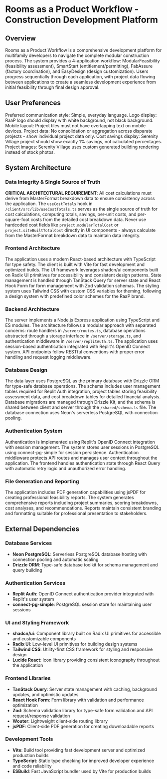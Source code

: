 # Rooms as a Product Workflow - Construction Development Platform

## Overview

Rooms as a Product Workflow is a comprehensive development platform for multifamily developers to navigate the complete modular construction process. The system provides a 4-application workflow: ModularFeasibility (feasibility assessment), SmartStart (entitlement/permitting), FabAssure (factory coordination), and EasyDesign (design customization). Users progress sequentially through each application, with project data flowing between applications to create a seamless development experience from initial feasibility through final design approval.

## User Preferences

Preferred communication style: Simple, everyday language.
Logo display: RaaP logo should display with white background, not black background.
Mobile layout: Project tiles must not have overlapping text on mobile devices.
Project data: No consolidation or aggregation across disparate projects - show individual project data only.
Cost savings display: Serenity Village project should show exactly 1% savings, not calculated percentages.
Project images: Serenity Village uses custom generated building rendering instead of stock photos.

## System Architecture

### Data Integrity & Single Source of Truth
**CRITICAL ARCHITECTURAL REQUIREMENT**: All cost calculations must derive from MasterFormat breakdown data to ensure consistency across the application. The `useCostTotals` hook in `/client/src/lib/useCostTotals.ts` serves as the single source of truth for cost calculations, computing totals, savings, per-unit costs, and per-square-foot costs from the detailed cost breakdown data. Never use hardcoded cost fields like `project.modularTotalCost` or `project.siteBuiltTotalCost` directly in UI components - always calculate from the MasterFormat breakdown data to maintain data integrity.

### Frontend Architecture
The application uses a modern React-based architecture with TypeScript for type safety. The client is built with Vite for fast development and optimized builds. The UI framework leverages shadcn/ui components built on Radix UI primitives for accessibility and consistent design patterns. State management is handled through TanStack Query for server state and React Hook Form for form management with Zod validation schemas. The styling system uses Tailwind CSS with custom CSS variables for theming, following a design system with predefined color schemes for the RaaP brand.

### Backend Architecture
The server implements a Node.js Express application using TypeScript and ES modules. The architecture follows a modular approach with separated concerns: route handlers in `/server/routes.ts`, database operations abstracted through a storage interface in `/server/storage.ts`, and authentication middleware in `/server/replitAuth.ts`. The application uses session-based authentication integrated with Replit's OpenID Connect system. API endpoints follow RESTful conventions with proper error handling and request logging middleware.

### Database Design
The data layer uses PostgreSQL as the primary database with Drizzle ORM for type-safe database operations. The schema includes user management tables required for Replit Auth integration, project tables storing feasibility assessment data, and cost breakdown tables for detailed financial analysis. Database migrations are managed through Drizzle Kit, and the schema is shared between client and server through the `/shared/schema.ts` file. The database connection uses Neon's serverless PostgreSQL with connection pooling.

### Authentication System
Authentication is implemented using Replit's OpenID Connect integration with session management. The system stores user sessions in PostgreSQL using connect-pg-simple for session persistence. Authentication middleware protects API routes and manages user context throughout the application. The frontend handles authentication state through React Query with automatic retry logic and unauthorized error handling.

### File Generation and Reporting
The application includes PDF generation capabilities using jsPDF for creating professional feasibility reports. The system generates comprehensive reports including project summaries, scoring breakdowns, cost analyses, and recommendations. Reports maintain consistent branding and formatting suitable for professional presentation to stakeholders.

## External Dependencies

### Database Services
- **Neon PostgreSQL**: Serverless PostgreSQL database hosting with connection pooling and automatic scaling
- **Drizzle ORM**: Type-safe database toolkit for schema management and query building

### Authentication Services
- **Replit Auth**: OpenID Connect authentication provider integrated with Replit's user system
- **connect-pg-simple**: PostgreSQL session store for maintaining user sessions

### UI and Styling Framework
- **shadcn/ui**: Component library built on Radix UI primitives for accessible and customizable components
- **Radix UI**: Low-level UI primitives for building design systems
- **Tailwind CSS**: Utility-first CSS framework for styling and responsive design
- **Lucide React**: Icon library providing consistent iconography throughout the application

### Frontend Libraries
- **TanStack Query**: Server state management with caching, background updates, and optimistic updates
- **React Hook Form**: Form library with validation and performance optimization
- **Zod**: Schema validation library for type-safe form validation and API request/response validation
- **Wouter**: Lightweight client-side routing library
- **jsPDF**: Client-side PDF generation for creating downloadable reports

### Development Tools
- **Vite**: Build tool providing fast development server and optimized production builds
- **TypeScript**: Static type checking for improved developer experience and code reliability
- **ESBuild**: Fast JavaScript bundler used by Vite for production builds